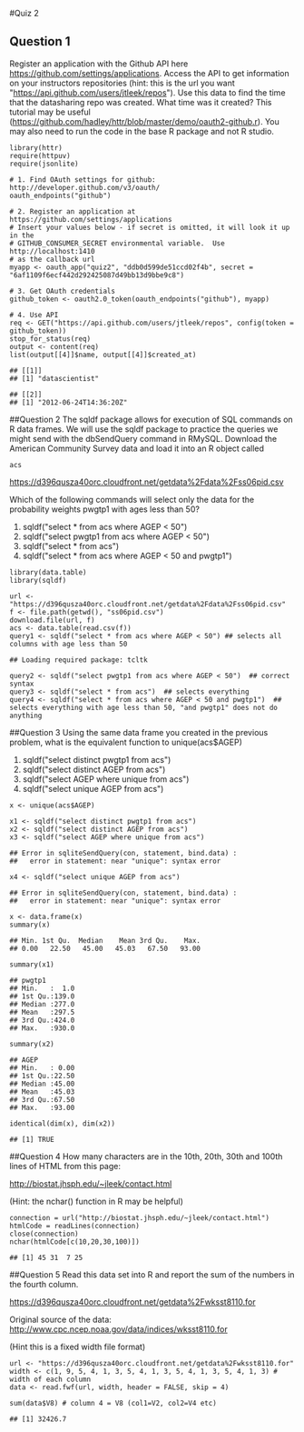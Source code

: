 #Quiz 2

## Question 1

Register an application with the Github API here https://github.com/settings/applications. 
Access the API to get information on your instructors repositories (hint: this is the url you want "https://api.github.com/users/jtleek/repos"). 
Use this data to find the time that the datasharing repo was created. 
What time was it created? 
This tutorial may be useful (https://github.com/hadley/httr/blob/master/demo/oauth2-github.r). 
You may also need to run the code in the base R package and not R studio.

```
library(httr)
require(httpuv)
require(jsonlite)

# 1. Find OAuth settings for github: http://developer.github.com/v3/oauth/
oauth_endpoints("github")

# 2. Register an application at https://github.com/settings/applications
# Insert your values below - if secret is omitted, it will look it up in the
# GITHUB_CONSUMER_SECRET environmental variable.  Use http://localhost:1410
# as the callback url
myapp <- oauth_app("quiz2", "ddb0d599de51ccd02f4b", secret = "6af1109f6ecf442d292425087d49bb13d9bbe9c8")

# 3. Get OAuth credentials
github_token <- oauth2.0_token(oauth_endpoints("github"), myapp)

# 4. Use API
req <- GET("https://api.github.com/users/jtleek/repos", config(token = github_token))
stop_for_status(req)
output <- content(req)
list(output[[4]]$name, output[[4]]$created_at)
```
```
## [[1]]
## [1] "datascientist"

## [[2]]
## [1] "2012-06-24T14:36:20Z"
```

##Question 2
The sqldf package allows for execution of SQL commands on R data frames. 
We will use the sqldf package to practice the queries we might send with the dbSendQuery command in RMySQL. 
Download the American Community Survey data and load it into an R object called
```
acs
```
https://d396qusza40orc.cloudfront.net/getdata%2Fdata%2Fss06pid.csv

Which of the following commands will select only the data for the probability weights pwgtp1 with ages less than 50?
1. sqldf("select * from acs where AGEP < 50")
2. sqldf("select pwgtp1 from acs where AGEP < 50")
3. sqldf("select * from acs")
4. sqldf("select * from acs where AGEP < 50 and pwgtp1")
```
library(data.table)
library(sqldf)

url <- "https://d396qusza40orc.cloudfront.net/getdata%2Fdata%2Fss06pid.csv"
f <- file.path(getwd(), "ss06pid.csv")
download.file(url, f)
acs <- data.table(read.csv(f))
query1 <- sqldf("select * from acs where AGEP < 50") ## selects all columns with age less than 50 
```
```
## Loading required package: tcltk
```
```
query2 <- sqldf("select pwgtp1 from acs where AGEP < 50")  ## correct syntax
query3 <- sqldf("select * from acs")  ## selects everything
query4 <- sqldf("select * from acs where AGEP < 50 and pwgtp1")  ## selects everything with age less than 50, "and pwgtp1" does not do anything
```

##Question 3
Using the same data frame you created in the previous problem, what is the equivalent function to unique(acs$AGEP)

1. sqldf("select distinct pwgtp1 from acs")
2. sqldf("select distinct AGEP from acs")
3. sqldf("select AGEP where unique from acs")
4. sqldf("select unique AGEP from acs")

```
x <- unique(acs$AGEP)

x1 <- sqldf("select distinct pwgtp1 from acs")
x2 <- sqldf("select distinct AGEP from acs")
x3 <- sqldf("select AGEP where unique from acs")
```
```
## Error in sqliteSendQuery(con, statement, bind.data) : 
##   error in statement: near "unique": syntax error
```
```
x4 <- sqldf("select unique AGEP from acs")
```
```
## Error in sqliteSendQuery(con, statement, bind.data) : 
##   error in statement: near "unique": syntax error
```
```
x <- data.frame(x)
summary(x)
```
```
## Min. 1st Qu.  Median    Mean 3rd Qu.    Max. 
## 0.00   22.50   45.00   45.03   67.50   93.00 
```
```
summary(x1)
```
```
## pwgtp1     
## Min.   :  1.0  
## 1st Qu.:139.0  
## Median :277.0  
## Mean   :297.5  
## 3rd Qu.:424.0  
## Max.   :930.0 
```
```
summary(x2)
```
```
## AGEP      
## Min.   : 0.00  
## 1st Qu.:22.50  
## Median :45.00  
## Mean   :45.03  
## 3rd Qu.:67.50  
## Max.   :93.00  
```
```
identical(dim(x), dim(x2))
```
```
## [1] TRUE
```

##Question 4
How many characters are in the 10th, 20th, 30th and 100th lines of HTML from this page:
  
  http://biostat.jhsph.edu/~jleek/contact.html

(Hint: the nchar() function in R may be helpful)

```
connection = url("http://biostat.jhsph.edu/~jleek/contact.html")
htmlCode = readLines(connection)
close(connection)
nchar(htmlCode[c(10,20,30,100)])
```
```
## [1] 45 31  7 25
```

##Question 5
Read this data set into R and report the sum of the numbers in the fourth column.

https://d396qusza40orc.cloudfront.net/getdata%2Fwksst8110.for

Original source of the data: http://www.cpc.ncep.noaa.gov/data/indices/wksst8110.for

(Hint this is a fixed width file format)

```
url <- "https://d396qusza40orc.cloudfront.net/getdata%2Fwksst8110.for"
width <- c(1, 9, 5, 4, 1, 3, 5, 4, 1, 3, 5, 4, 1, 3, 5, 4, 1, 3) # width of each column
data <- read.fwf(url, width, header = FALSE, skip = 4)

sum(data$V8) # column 4 = V8 (col1=V2, col2=V4 etc)
```
```
## [1] 32426.7
```
